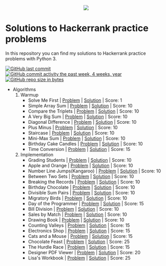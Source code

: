 
<p align="center"><a href="https://https://www.hackerrank.com/joadruetta"><img src="https://i0.wp.com/gradsingames.com/wp-content/uploads/2016/05/856771_668224053197841_1943699009_o.png" ></a></p>

# Solutions to Hackerrank practice problems
In this repository you can find my solutions to Hackerrank practice problems with Python 3.

[![GitHub last commit](https://img.shields.io/github/last-commit/joacodru/HackerrankPractice.svg)](https://github.com/joacodru/HackerRankPractice) 
[![GitHub commit activity the past week, 4 weeks, year](https://img.shields.io/github/commit-activity/y/joacodru/HackerrankPractice.svg)](https://github.com/joacodru/HackerRankPractice)
[![GitHub repo size in bytes](https://img.shields.io/github/repo-size/joacodru/HackerrankPractice.svg)](https://github.com/joacodru/HackerRankPractice) 

- Algorithms
    01. Warmup
        - Solve Me First | [Problem](https://www.hackerrank.com/challenges/solve-me-first/problem) | [Solution](https://github.com/joacodru/HackerRankPractice/blob/main/Algorithms/01.Warmup/001.Solve%20Me%20First.js) | Score: 1
        - Simple Array Sum | [Problem](https://www.hackerrank.com/challenges/simple-array-sum/problem) | [Solution](https://github.com/joacodru/HackerRankPractice/blob/main/Algorithms/01.Warmup/002.Simple%20Array%20Sum.c) | Score: 10
        - Compare the Triplets | [Problem](https://www.hackerrank.com/challenges/compare-the-triplets/problem) | [Solution](https://github.com/joacodru/HackerRankPractice/blob/main/Algorithms/01.Warmup/003.Compare%20the%20Triplets.py) | Score: 10
        - A Very Big Sum | [Problem](https://www.hackerrank.com/challenges/a-very-big-sum/problem) | [Solution](https://github.com/joacodru/HackerRankPractice/blob/main/Algorithms/01.Warmup/004.A%20Very%20Big%20Sum.py) | Score: 10
        - Diagonal Difference | [Problem](https://www.hackerrank.com/challenges/diagonal-difference/problem) | [Solution](https://github.com/joacodru/HackerRankPractice/blob/main/Algorithms/01.Warmup/005.Diagonal%20Difference.py) | Score: 10
        - Plus Minus | [Problem](https://www.hackerrank.com/challenges/plus-minus/problem) | [Solution](https://github.com/joacodru/HackerRankPractice/blob/main/Algorithms/01.Warmup/006.Plus%20Minus.py) | Score: 10
        - Staircase | [Problem](https://www.hackerrank.com/challenges/staircase/problem) | [Solution](https://github.com/joacodru/HackerRankPractice/blob/main/Algorithms/01.Warmup/007.Staircase.py) | Score: 10
		- Mini-Max Sum | [Problem](https://www.hackerrank.com/challenges/mini-max-sum/problem) | [Solution](https://github.com/joacodru/HackerRankPractice/blob/main/Algorithms/01.Warmup/008.Mini-Max%20Sum.py) | Score: 10
        - Birthday Cake Candles | [Problem](https://www.hackerrank.com/challenges/birthday-cake-candles/problem) | [Solution](https://github.com/joacodru/HackerRankPractice/blob/main/Algorithms/01.Warmup/009.Birthday%20Cake%20Candles.py) | Score: 10
        - Time Conversion | [Problem](https://www.hackerrank.com/challenges/time-conversion/problem) | [Solution](https://github.com/joacodru/HackerRankPractice/blob/main/Algorithms/01.Warmup/010.Time%20Conversion.py) | Score: 15
    02. Implementation
        - Grading Students | [Problem](https://www.hackerrank.com/challenges/grading/problem) | [Solution](https://github.com/joacodru/HackerRankPractice/blob/main/Algorithms/02.Implementation/001.Grading%20Students.py) | Score: 10
        - Apple and Orange | [Problem](https://www.hackerrank.com/challenges/apple-and-orange/problem) | [Solution](https://github.com/joacodru/HackerRankPractice/blob/main/Algorithms/02.Implementation/002.Apple%20and%20Orange.py) | Score: 10
        - Number Line Jumps(Kangaroo) | [Problem](https://www.hackerrank.com/challenges/kangaroo/problem) | [Solution](https://github.com/joacodru/HackerRankPractice/blob/main/Algorithms/02.Implementation/003.Number%20Line%20Jumps.py) | Score: 10
        - Between Two Sets | [Problem](https://www.hackerrank.com/challenges/between-two-sets/problem) | [Solution](https://github.com/joacodru/HackerRankPractice/blob/main/Algorithms/02.Implementation/004.Between%20Two%20Sets.py) | Score: 10
        - Breaking the Records | [Problem](https://www.hackerrank.com/challenges/breaking-best-and-worst-records/problem) | [Solution](https://github.com/joacodru/HackerRankPractice/blob/main/Algorithms/02.Implementation/005.Breaking%20the%20Records.py) | Score: 10
		- Birthday Chocolate | [Problem](https://www.hackerrank.com/challenges/the-birthday-bar/problem) | [Solution](https://github.com/joacodru/HackerRankPractice/blob/main/Algorithms/02.Implementation/006.Subarray%20Division.py) | Score: 10
		- Divisible Sum Pairs | [Problem](https://www.hackerrank.com/challenges/divisible-sum-pairs/problem) | [Solution](https://github.com/joacodru/HackerRankPractice/blob/main/Algorithms/02.Implementation/007.Divisible%20Sum%20Pairs.py) | Score: 10
		- Migratory Birds | [Problem](https://www.hackerrank.com/challenges/migratory-birds/problem) | [Solution](https://github.com/joacodru/HackerRankPractice/blob/main/Algorithms/02.Implementation/008.%20Migratory%20Birds.py) | Score: 10
		- Day of the Programmer | [Problem](https://www.hackerrank.com/challenges/day-of-the-programmer/problem) | [Solution](https://github.com/joacodru/HackerRankPractice/blob/main/Algorithms/02.Implementation/009.Day%20of%20the%20Programmer.py) | Score: 15
		- Bill Division | [Problem](https://www.hackerrank.com/challenges/bon-appetit/problem) | [Solution](https://github.com/joacodru/HackerRankPractice/blob/main/Algorithms/02.Implementation/010.Bill%20Division.py) | Score: 10
		- Sales by Match | [Problem](https://www.hackerrank.com/challenges/sock-merchant/problem) | [Solution](https://github.com/joacodru/HackerRankPractice/blob/main/Algorithms/02.Implementation/011.Sales%20by%20Match.py) | Score: 10
		- Drawing Book | [Problem](https://www.hackerrank.com/challenges/drawing-book/problem) | [Solution](https://github.com/joacodru/HackerRankPractice/blob/main/Algorithms/02.Implementation/012.Drawing%20Book.py) | Score: 10
		- Counting Valleys | [Problem](https://www.hackerrank.com/challenges/counting-valleys/problem) | [Solution](https://github.com/joacodru/HackerRankPractice/blob/main/Algorithms/02.Implementation/013.Counting%20Valleys.py) | Score: 15
		- Electronics Shop | [Problem](https://www.hackerrank.com/challenges/electronics-shop/problem) | [Solution](https://github.com/joacodru/HackerRankPractice/blob/main/Algorithms/02.Implementation/014.Electronics%20Shop.py) | Score: 15
		- Cats and a Mouse | [Problem](https://www.hackerrank.com/challenges/cats-and-a-mouse/problem) | [Solution](https://github.com/joacodru/HackerRankPractice/blob/main/Algorithms/02.Implementation/015.Cats%20and%20a%20Mouse.py) | Score: 15
		- Chocolate Feast | [Problem](https://www.hackerrank.com/challenges/chocolate-feast/problem) | [Solution](https://github.com/joacodru/HackerRankPractice/blob/main/Algorithms/02.Implementation/016.Chocolate%20Feast.py) | Score: 25
		- The Hurdle Race | [Problem](https://www.hackerrank.com/challenges/the-hurdle-race/problem) | [Solution](https://github.com/joacodru/HackerRankPractice/blob/main/Algorithms/02.Implementation/017.The%20Hurdle%20Race.py) | Score: 15
		- Designer PDF Viewer | [Problem](https://www.hackerrank.com/challenges/designer-pdf-viewer/problem) | [Solution](https://github.com/joacodru/HackerRankPractice/blob/main/Algorithms/02.Implementation/018.Designer%20PDF%20Viewer.py) | Score: 20
		- Lisa's Workbook | [Problem](https://www.hackerrank.com/challenges/lisa-workbook/problem) | [Solution](https://github.com/joacodru/HackerRankPractice/blob/main/Algorithms/02.Implementation/019.Lisa's%20Workbook.py) | Score: 25

